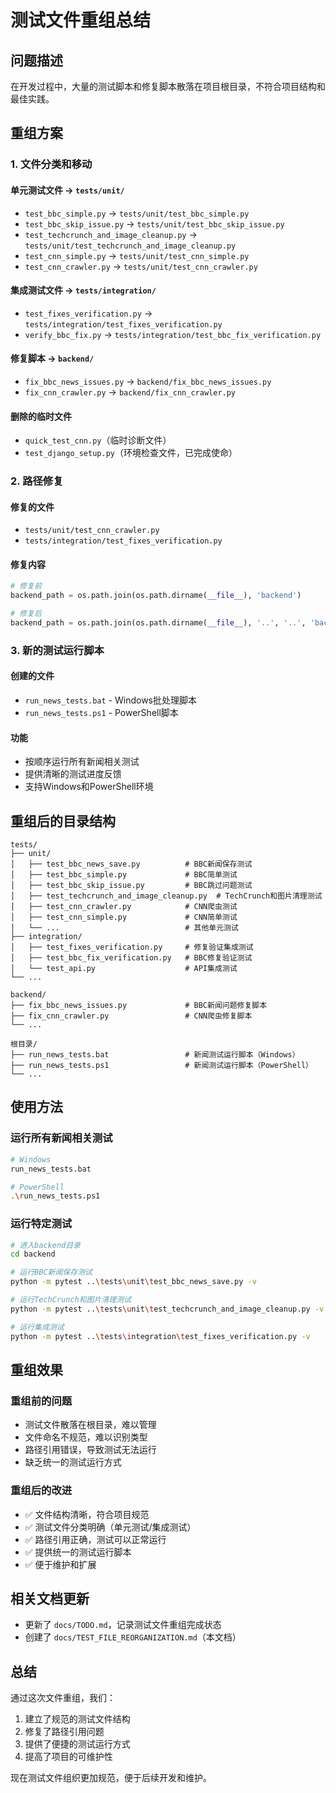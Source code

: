 # 测试文件重组总结

## 问题描述
在开发过程中，大量的测试脚本和修复脚本散落在项目根目录，不符合项目结构和最佳实践。

## 重组方案

### 1. 文件分类和移动

#### 单元测试文件 → `tests/unit/`
- `test_bbc_simple.py` → `tests/unit/test_bbc_simple.py`
- `test_bbc_skip_issue.py` → `tests/unit/test_bbc_skip_issue.py`
- `test_techcrunch_and_image_cleanup.py` → `tests/unit/test_techcrunch_and_image_cleanup.py`
- `test_cnn_simple.py` → `tests/unit/test_cnn_simple.py`
- `test_cnn_crawler.py` → `tests/unit/test_cnn_crawler.py`

#### 集成测试文件 → `tests/integration/`
- `test_fixes_verification.py` → `tests/integration/test_fixes_verification.py`
- `verify_bbc_fix.py` → `tests/integration/test_bbc_fix_verification.py`

#### 修复脚本 → `backend/`
- `fix_bbc_news_issues.py` → `backend/fix_bbc_news_issues.py`
- `fix_cnn_crawler.py` → `backend/fix_cnn_crawler.py`

#### 删除的临时文件
- `quick_test_cnn.py`（临时诊断文件）
- `test_django_setup.py`（环境检查文件，已完成使命）

### 2. 路径修复

#### 修复的文件
- `tests/unit/test_cnn_crawler.py`
- `tests/integration/test_fixes_verification.py`

#### 修复内容
```python
# 修复前
backend_path = os.path.join(os.path.dirname(__file__), 'backend')

# 修复后
backend_path = os.path.join(os.path.dirname(__file__), '..', '..', 'backend')
```

### 3. 新的测试运行脚本

#### 创建的文件
- `run_news_tests.bat` - Windows批处理脚本
- `run_news_tests.ps1` - PowerShell脚本

#### 功能
- 按顺序运行所有新闻相关测试
- 提供清晰的测试进度反馈
- 支持Windows和PowerShell环境

## 重组后的目录结构

```
tests/
├── unit/
│   ├── test_bbc_news_save.py          # BBC新闻保存测试
│   ├── test_bbc_simple.py             # BBC简单测试
│   ├── test_bbc_skip_issue.py         # BBC跳过问题测试
│   ├── test_techcrunch_and_image_cleanup.py  # TechCrunch和图片清理测试
│   ├── test_cnn_crawler.py            # CNN爬虫测试
│   ├── test_cnn_simple.py             # CNN简单测试
│   └── ...                            # 其他单元测试
├── integration/
│   ├── test_fixes_verification.py     # 修复验证集成测试
│   ├── test_bbc_fix_verification.py   # BBC修复验证测试
│   └── test_api.py                    # API集成测试
└── ...

backend/
├── fix_bbc_news_issues.py             # BBC新闻问题修复脚本
├── fix_cnn_crawler.py                 # CNN爬虫修复脚本
└── ...

根目录/
├── run_news_tests.bat                 # 新闻测试运行脚本（Windows）
├── run_news_tests.ps1                 # 新闻测试运行脚本（PowerShell）
└── ...
```

## 使用方法

### 运行所有新闻相关测试
```bash
# Windows
run_news_tests.bat

# PowerShell
.\run_news_tests.ps1
```

### 运行特定测试
```bash
# 进入backend目录
cd backend

# 运行BBC新闻保存测试
python -m pytest ..\tests\unit\test_bbc_news_save.py -v

# 运行TechCrunch和图片清理测试
python -m pytest ..\tests\unit\test_techcrunch_and_image_cleanup.py -v

# 运行集成测试
python -m pytest ..\tests\integration\test_fixes_verification.py -v
```

## 重组效果

### 重组前的问题
- 测试文件散落在根目录，难以管理
- 文件命名不规范，难以识别类型
- 路径引用错误，导致测试无法运行
- 缺乏统一的测试运行方式

### 重组后的改进
- ✅ 文件结构清晰，符合项目规范
- ✅ 测试文件分类明确（单元测试/集成测试）
- ✅ 路径引用正确，测试可以正常运行
- ✅ 提供统一的测试运行脚本
- ✅ 便于维护和扩展

## 相关文档更新

- 更新了 `docs/TODO.md`，记录测试文件重组完成状态
- 创建了 `docs/TEST_FILE_REORGANIZATION.md`（本文档）

## 总结

通过这次文件重组，我们：
1. 建立了规范的测试文件结构
2. 修复了路径引用问题
3. 提供了便捷的测试运行方式
4. 提高了项目的可维护性

现在测试文件组织更加规范，便于后续开发和维护。

